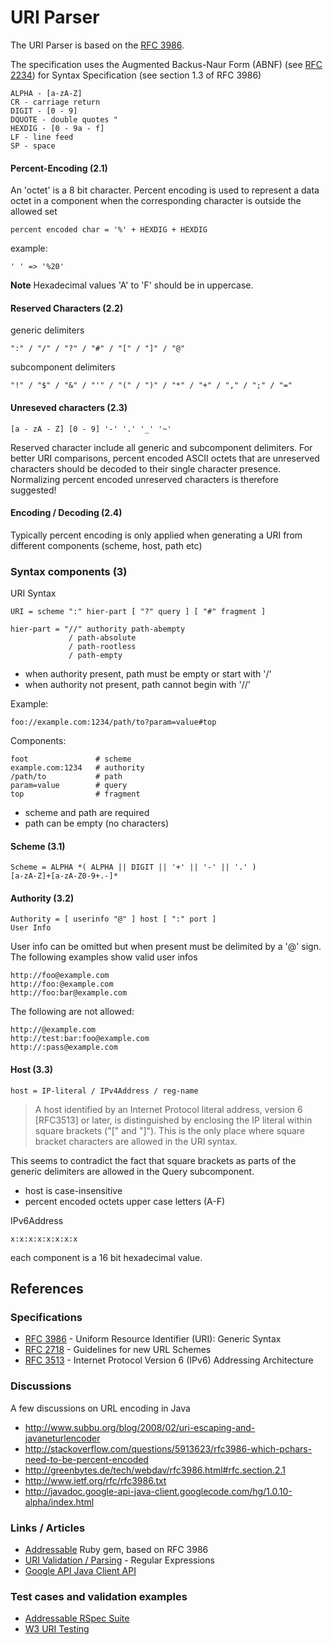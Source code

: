 URI Parser
===========

The URI Parser is based on the [RFC 3986](http://www.ietf.org/rfc/rfc3986.txt).

The specification uses the Augmented Backus-Naur Form (ABNF) (see [RFC 2234](http://www.ietf.org/rfc/rfc2234.txt)) for
Syntax Specification (see section 1.3 of RFC 3986)

    ALPHA - [a-zA-Z]
    CR - carriage return
    DIGIT - [0 - 9]
    DQUOTE - double quotes "
    HEXDIG - [0 - 9a - f]
    LF - line feed
    SP - space


#### Percent-Encoding (2.1)

An 'octet' is a 8 bit character. Percent encoding is used to represent a data octet in a component when the corresponding character is outside the allowed set

    percent encoded char = '%' + HEXDIG + HEXDIG

example:

    ' ' => '%20'

**Note** Hexadecimal values 'A' to 'F' should be in uppercase.



#### Reserved Characters (2.2)

generic delimiters

    ":" / "/" / "?" / "#" / "[" / "]" / "@"

subcomponent delimiters

    "!" / "$" / "&" / "'" / "(" / ")" / "*" / "+" / "," / ";" / "="

#### Unreseved characters (2.3)

    [a - zA - Z] [0 - 9] '-' '.' '_' '~'

Reserved character include all generic and subcomponent delimiters.
For better URI comparisons, percent encoded ASCII octets that are unreserved characters
should be decoded to their single character presence. Normalizing percent encoded unreserved
characters is therefore suggested!



#### Encoding / Decoding (2.4)

Typically percent encoding is only applied when generating a URI from different components (scheme, host, path etc)


### Syntax components (3)

URI Syntax

    URI = scheme ":" hier-part [ "?" query ] [ "#" fragment ]

    hier-part = "//" authority path-abempty
                 / path-absolute
                 / path-rootless
                 / path-empty

* when authority present, path must be empty or start with '/'
* when authority not present, path cannot begin with '//'

Example:

    foo://example.com:1234/path/to?param=value#top

Components:

    foot               # scheme
    example.com:1234   # authority
    /path/to           # path
    param=value        # query
    top                # fragment

* scheme and path are required
* path can be empty (no characters)


#### Scheme (3.1)

    Scheme = ALPHA *( ALPHA || DIGIT || '+' || '-' || '.' )
    [a-zA-Z]+[a-zA-Z0-9+.-]*


#### Authority (3.2)

    Authority = [ userinfo "@" ] host [ ":" port ]
    User Info

User info can be omitted but when present must be delimited by a '@' sign.
The following examples show valid user infos

    http://foo@example.com
    http://foo:@example.com
    http://foo:bar@example.com

The following are not allowed:

    http://@example.com
    http://test:bar:foo@example.com
    http://:pass@example.com


#### Host (3.3)

    host = IP-literal / IPv4Address / reg-name

> A host identified by an Internet Protocol literal address, version 6
> [RFC3513] or later, is distinguished by enclosing the IP literal
> within square brackets ("[" and "]").  This is the only place where
> square bracket characters are allowed in the URI syntax.

This seems to contradict the fact that square brackets as parts of the generic delimiters
are allowed in the Query subcomponent.

* host is case-insensitive
* percent encoded octets upper case letters (A-F)


IPv6Address

    x:x:x:x:x:x:x:x

each component is a 16 bit hexadecimal value.



References
----------

### Specifications

* [RFC 3986](http://www.ietf.org/rfc/rfc3986.txt) - Uniform Resource Identifier (URI): Generic Syntax
* [RFC 2718](http://www.ietf.org/rfc/rfc2718.txt) - Guidelines for new URL Schemes
* [RFC 3513](http://www.ietf.org/rfc/rfc3513.txt) - Internet Protocol Version 6 (IPv6) Addressing Architecture

### Discussions

A few discussions on URL encoding in Java

* http://www.subbu.org/blog/2008/02/uri-escaping-and-javaneturlencoder
* http://stackoverflow.com/questions/5913623/rfc3986-which-pchars-need-to-be-percent-encoded
* http://greenbytes.de/tech/webdav/rfc3986.html#rfc.section.2.1
* http://www.ietf.org/rfc/rfc3986.txt
* http://javadoc.google-api-java-client.googlecode.com/hg/1.0.10-alpha/index.html


### Links / Articles

* [Addressable](https://github.com/sporkmonger/addressable) Ruby gem, based on RFC 3986
* [URI Validation / Parsing](http://snipplr.com/view/6889/) - Regular Expressions
* [Google API Java Client API](http://javadoc.google-api-java-client.googlecode.com/hg/1.0.10-alpha/index.html)


### Test cases and validation examples

* [Addressable RSpec Suite](https://github.com/Sporkmonger/Addressable/blob/master/spec/addressable/uri_spec.rb)
* [W3 URI Testing](http://www.w3.org/2004/04/uri-rel-test.html)
